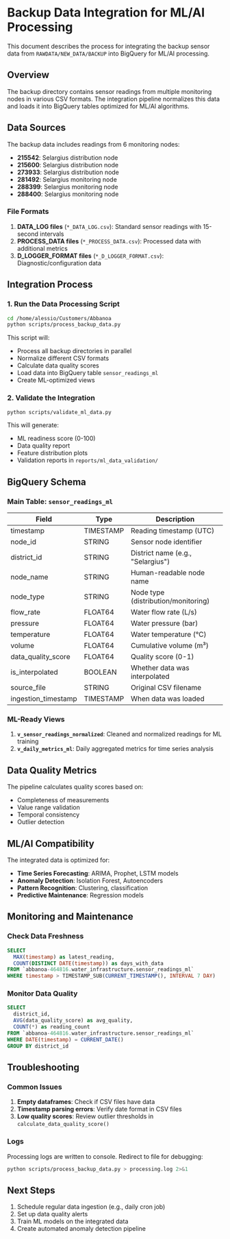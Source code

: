# Backup Data Integration for ML/AI Processing

This document describes the process for integrating the backup sensor data from `RAWDATA/NEW_DATA/BACKUP` into BigQuery for ML/AI processing.

## Overview

The backup directory contains sensor readings from multiple monitoring nodes in various CSV formats. The integration pipeline normalizes this data and loads it into BigQuery tables optimized for ML/AI algorithms.

## Data Sources

The backup data includes readings from 6 monitoring nodes:
- **215542**: Selargius distribution node
- **215600**: Selargius distribution node  
- **273933**: Selargius distribution node
- **281492**: Selargius monitoring node
- **288399**: Selargius monitoring node
- **288400**: Selargius monitoring node

### File Formats

1. **DATA_LOG files** (`*_DATA_LOG.csv`): Standard sensor readings with 15-second intervals
2. **PROCESS_DATA files** (`*_PROCESS_DATA.csv`): Processed data with additional metrics
3. **D_LOGGER_FORMAT files** (`*_D_LOGGER_FORMAT.csv`): Diagnostic/configuration data

## Integration Process

### 1. Run the Data Processing Script

```bash
cd /home/alessio/Customers/Abbanoa
python scripts/process_backup_data.py
```

This script will:
- Process all backup directories in parallel
- Normalize different CSV formats
- Calculate data quality scores
- Load data into BigQuery table `sensor_readings_ml`
- Create ML-optimized views

### 2. Validate the Integration

```bash
python scripts/validate_ml_data.py
```

This will generate:
- ML readiness score (0-100)
- Data quality report
- Feature distribution plots
- Validation reports in `reports/ml_data_validation/`

## BigQuery Schema

### Main Table: `sensor_readings_ml`

| Field | Type | Description |
|-------|------|-------------|
| timestamp | TIMESTAMP | Reading timestamp (UTC) |
| node_id | STRING | Sensor node identifier |
| district_id | STRING | District name (e.g., "Selargius") |
| node_name | STRING | Human-readable node name |
| node_type | STRING | Node type (distribution/monitoring) |
| flow_rate | FLOAT64 | Water flow rate (L/s) |
| pressure | FLOAT64 | Water pressure (bar) |
| temperature | FLOAT64 | Water temperature (°C) |
| volume | FLOAT64 | Cumulative volume (m³) |
| data_quality_score | FLOAT64 | Quality score (0-1) |
| is_interpolated | BOOLEAN | Whether data was interpolated |
| source_file | STRING | Original CSV filename |
| ingestion_timestamp | TIMESTAMP | When data was loaded |

### ML-Ready Views

1. **`v_sensor_readings_normalized`**: Cleaned and normalized readings for ML training
2. **`v_daily_metrics_ml`**: Daily aggregated metrics for time series analysis

## Data Quality Metrics

The pipeline calculates quality scores based on:
- Completeness of measurements
- Value range validation
- Temporal consistency
- Outlier detection

## ML/AI Compatibility

The integrated data is optimized for:
- **Time Series Forecasting**: ARIMA, Prophet, LSTM models
- **Anomaly Detection**: Isolation Forest, Autoencoders
- **Pattern Recognition**: Clustering, classification
- **Predictive Maintenance**: Regression models

## Monitoring and Maintenance

### Check Data Freshness
```sql
SELECT 
  MAX(timestamp) as latest_reading,
  COUNT(DISTINCT DATE(timestamp)) as days_with_data
FROM `abbanoa-464816.water_infrastructure.sensor_readings_ml`
WHERE timestamp > TIMESTAMP_SUB(CURRENT_TIMESTAMP(), INTERVAL 7 DAY)
```

### Monitor Data Quality
```sql
SELECT 
  district_id,
  AVG(data_quality_score) as avg_quality,
  COUNT(*) as reading_count
FROM `abbanoa-464816.water_infrastructure.sensor_readings_ml`
WHERE DATE(timestamp) = CURRENT_DATE()
GROUP BY district_id
```

## Troubleshooting

### Common Issues

1. **Empty dataframes**: Check if CSV files have data
2. **Timestamp parsing errors**: Verify date format in CSV files
3. **Low quality scores**: Review outlier thresholds in `calculate_data_quality_score()`

### Logs

Processing logs are written to console. Redirect to file for debugging:
```bash
python scripts/process_backup_data.py > processing.log 2>&1
```

## Next Steps

1. Schedule regular data ingestion (e.g., daily cron job)
2. Set up data quality alerts
3. Train ML models on the integrated data
4. Create automated anomaly detection pipeline